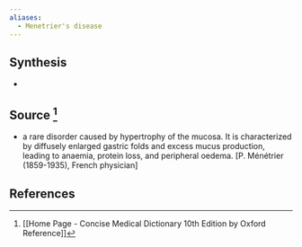 ```yaml
---
aliases:
  - Menetrier's disease
---
```

## Synthesis
- 
## Source [^1]
- a rare disorder caused by hypertrophy of the mucosa. It is characterized by diffusely enlarged gastric folds and excess mucus production, leading to anaemia, protein loss, and peripheral oedema. \[P. Ménétrier (1859-1935), French physician]
## References

[^1]: [[Home Page - Concise Medical Dictionary 10th Edition by Oxford Reference]]
